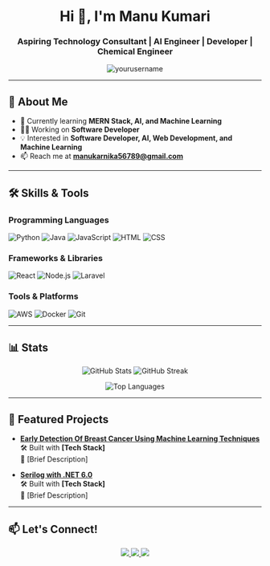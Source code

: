 <!-- GitHub Profile README -->

<h1 align="center">Hi 👋, I'm Manu Kumari </h1>
<h3 align="center">Aspiring Technology Consultant | AI Engineer | Developer | Chemical Engineer</h3>

<p align="center">
  <img src="https://komarev.com/ghpvc/?username=yourusername&label=Profile%20views&color=0e75b6&style=flat" alt="yourusername" />
</p>

---

## 💫 About Me

- 🌱 Currently learning **MERN Stack, AI, and Machine Learning**  
- 👨‍💻 Working on **Software Developer**  
- 💡 Interested in **Software Developer, AI, Web Development, and Machine Learning**  
- 📫 Reach me at **manukarnika56789@gmail.com**

---

## 🛠️ Skills & Tools

### Programming Languages
![Python](https://img.shields.io/badge/Python-3670A0?style=for-the-badge&logo=python&logoColor=ffdd54)
![Java](https://img.shields.io/badge/Java-ED8B00?style=for-the-badge&logo=java&logoColor=white)
![JavaScript](https://img.shields.io/badge/JavaScript-323330?style=for-the-badge&logo=javascript&logoColor=F7DF1E)
![HTML](https://img.shields.io/badge/HTML-323330?style=for-the-badge&logo=HTML&logoColor=F7DF1E)
![CSS](https://img.shields.io/badge/CSS-323330?style=for-the-badge&logo=CSS&logoColor=F7DF1E)





### Frameworks & Libraries
![React](https://img.shields.io/badge/React-20232A?style=for-the-badge&logo=react&logoColor=61DAFB)
![Node.js](https://img.shields.io/badge/Node.js-43853D?style=for-the-badge&logo=node.js&logoColor=white)
![Laravel](https://img.shields.io/badge/Laravel-FF2D20?style=for-the-badge&logo=laravel&logoColor=white)

### Tools & Platforms
![AWS](https://img.shields.io/badge/AWS-232F3E?style=for-the-badge&logo=amazon-aws&logoColor=FF9900)
![Docker](https://img.shields.io/badge/Docker-2496ED?style=for-the-badge&logo=docker&logoColor=white)
![Git](https://img.shields.io/badge/Git-F05032?style=for-the-badge&logo=git&logoColor=white)

---

## 📊 Stats

<p align="center">
  <img src="https://github-readme-stats.vercel.app/api?username=yourusername&show_icons=true&theme=radical" alt="GitHub Stats" />
  <img src="https://github-readme-streak-stats.herokuapp.com/?user=yourusername&theme=radical" alt="GitHub Streak" />
</p>

<p align="center">
  <img src="https://github-readme-stats.vercel.app/api/top-langs/?username=yourusername&layout=compact&theme=radical" alt="Top Languages" />
</p>

---

## 🌟 Featured Projects

- [**Early Detection Of Breast Cancer Using Machine Learning Techniques**](https://github.com/yourusername/project-repo)  
  🛠 Built with **[Tech Stack]**  
  📖 [Brief Description]  

- [**Serilog with .NET 6.0**](https://github.com/yourusername/project-repo)  
  🛠 Built with **[Tech Stack]**  
  📖 [Brief Description]  

---

## 📫 Let's Connect!

<p align="center">
  <a href="[https://linkedin.com/in/yourprofile](https://www.linkedin.com/in/manu-kumari-0ba924234/)" target="_blank">
    <img src="https://img.shields.io/badge/LinkedIn-0077B5?style=for-the-badge&logo=linkedin&logoColor=white" />
  </a>
  <a href="https://yourwebsite.com" target="_blank">
    <img src="https://img.shields.io/badge/Portfolio-24292E?style=for-the-badge&logo=githubpages&logoColor=white" />
  </a>
  <a href="manukarnika56789@gmail.com" target="_blank">
    <img src="https://img.shields.io/badge/Email-D14836?style=for-the-badge&logo=gmail&logoColor=white" />
  </a>
</p>

